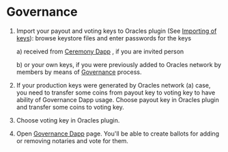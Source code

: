 # Governance

1. Import your payout and voting keys to Oracles plugin (See [Importing of keys](./MetaMask-connect.md#importing-of-keys)): browse keystore files and enter passwords for the keys

     a) received from [Ceremony Dapp](https://poanetwork.github.io/oracles-dapps-keys-generation/) , if you are invited person
     
     b) or your own keys, if you were previously added to Oracles network by members by means of [Governance](https://poanetwork.github.io/oracles-dapps-voting/) process.

2. If your production keys were generated by Oracles network (a) case, you need to transfer some coins from payout key to voting key to have ability of Governance Dapp usage.
Choose payout key in Oracles plugin and transfer some coins to voting key.

3. Choose voting key in Oracles plugin.

4. Open [Governance Dapp](https://poanetwork.github.io/oracles-dapps-voting/) page. You'll be able to create ballots for adding or removing notaries and vote for them.
